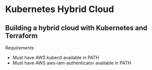 # Kubernetes Hybrid Cloud
## Building a hybrid cloud with Kubernetes and Terraform

_Requirements_
* Must have AWS kubectl available in PATH
* Must have AWS aws-iam-authenticator available in PATH

